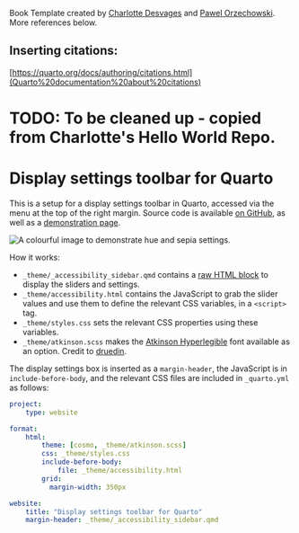 Book Template created by [Charlotte Desvages](https://github.com/chdesvages) and [Pawel Orzechowski](https://github.com/drpawelo). More references below.

## Inserting citations:

[https://quarto.org/docs/authoring/citations.html](Quarto%20documentation%20about%20citations)

# TODO: To be cleaned up - copied from Charlotte's Hello World Repo.

# Display settings toolbar for Quarto

This is a setup for a display settings toolbar in Quarto, accessed via the menu at the top of the right margin. Source code is available [on GitHub](https://github.com/chdesvages/quarto-display-settings), as well as a [demonstration page](https://chdesvages.github.io/quarto-display-settings/).

![A colourful image to demonstrate hue and sepia settings.](chalk.jpg)

How it works:

-   `_theme/_accessibility_sidebar.qmd` contains a [raw HTML block](https://quarto.org/docs/authoring/markdown-basics.html#raw-content) to display the sliders and settings.
-   `_theme/accessibility.html` contains the JavaScript to grab the slider values and use them to define the relevant CSS variables, in a `<script>` tag.
-   `_theme/styles.css` sets the relevant CSS properties using these variables.
-   `_theme/atkinson.scss` makes the [Atkinson Hyperlegible](https://www.brailleinstitute.org/freefont/) font available as an option. Credit to [druedin](https://github.com/druedin/atkinson_quarto).

The display settings box is inserted as a `margin-header`, the JavaScript is in `include-before-body`, and the relevant CSS files are included in `_quarto.yml` as follows:

``` yaml
project:
    type: website

format:
    html:
        theme: [cosmo, _theme/atkinson.scss]
        css: _theme/styles.css
        include-before-body:
            file: _theme/accessibility.html
        grid:
          margin-width: 350px

website:
    title: "Display settings toolbar for Quarto"
    margin-header: _theme/_accessibility_sidebar.qmd
```
